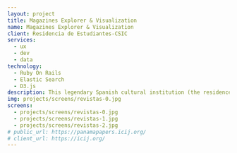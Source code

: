 ```yaml
---
layout: project
title: Magazines Explorer & Visualization
name: Magazines Explorer & Visualization
client: Residencia de Estudiantes-CSIC
services:
  - ux
  - dev
  - data
technology:
  - Ruby On Rails
  - Elastic Search
  - D3.js
description: This legendary Spanish cultural institution (the residence of Dalí, Lorca and many others in their formative years) treasures tons of all kinds of material. They had extracted entities (themes, people, movements, places, works...) in a corpus of magazines over 30 years, and they wanted an interface to understand connections and enable exploration. We helped them to envision the exploration experience, process data, and build the interactive application. In collaboration with <a href="http://visualizados.com">visualizados.com</a>.
img: projects/screens/revistas-0.jpg
screens:
  - projects/screens/revistas-0.jpg
  - projects/screens/revistas-1.jpg
  - projects/screens/revistas-2.jpg
# public_url: https://panamapapers.icij.org/
# client_url: https://icij.org/
---
```

